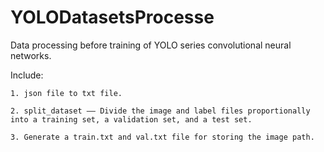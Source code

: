# YOLODatasetsProcesse

Data processing before training of YOLO series convolutional neural networks. 

Include: 

    1. json file to txt file.

    2. split_dataset —— Divide the image and label files proportionally into a training set, a validation set, and a test set.

    3. Generate a train.txt and val.txt file for storing the image path.
